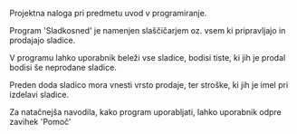 Projektna naloga pri predmetu uvod v programiranje.

Program 'Sladkosned' je namenjen slaščičarjem oz. vsem ki pripravljajo in prodajajo sladice.

V programu lahko uporabnik beleži vse sladice, bodisi tiste, 
ki jih je prodal bodisi še neprodane sladice. 

Preden doda sladico mora vnesti vrsto prodaje, ter stroške, 
ki jih je imel pri izdelavi sladice.

Za natačnejša navodila, kako program uporabljati,
lahko uporabnik odpre zavihek 'Pomoč'

